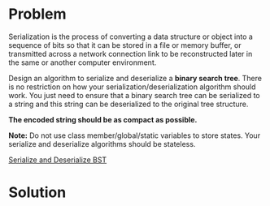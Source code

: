 
# Problem

Serialization is the process of converting a data structure or object into a
sequence of bits so that it can be stored in a file or memory buffer, or
transmitted across a network connection link to be reconstructed later in the
same or another computer environment.

Design an algorithm to serialize and deserialize a **binary search tree**.
There is no restriction on how your serialization/deserialization algorithm
should work. You just need to ensure that a binary search tree can be
serialized to a string and this string can be deserialized to the original
tree structure.

**The encoded string should be as compact as possible.**

**Note:** Do not use class member/global/static variables to store states. Your serialize and deserialize algorithms should be stateless. 



[Serialize and Deserialize BST](https://leetcode.com/problems/serialize-and-deserialize-bst)

# Solution



